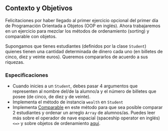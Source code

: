 ## Contexto y Objetivos

Felicitaciones por haber llegado al primer ejercicio opcional del primer día de Programación Orientada a Objetos (OOP en inglés). Ahora trabajaremos en un ejercicio para mezclar los métodos de ordenamiento (sorting) y comparable con objetos.

Supongamos que tienes estudiantes (definidos por la clase `Student`) quienes tienen una cantidad determinada de dinero cada uno (en billetes de cinco, diez y veinte euros). Queremos compararlos de acuerdo a sus riquezas.

### Especificaciones

- Cuando inicies a un `Student`, debes pasar 4 argumentos que representen al nombre del/de la alumno/a y el número de billetes que posee (de cinco, de diez y de veinte).
- Implementa el método de instancia `wealth` en `Student`
- Implementa [Comparable](http://www.ruby-doc.org/core-2.5.3/Comparable.html) en este método para que sea posible comparar 2 estudiantes y ordenar un arreglo `Array` de alumnos/as. Puedes leer más sobre el operador de nave espacial (spaceship operator en inglés) `<=>` y sobre objetos de ordenamiento [aquí](http://stackoverflow.com/a/28014514).
